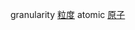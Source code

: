 granularity [粒度](https://translate.google.com/#en/zh-CN/granularity)
atomic [原子](https://translate.google.com/#en/zh-CN/atomic)
